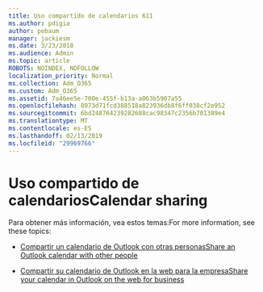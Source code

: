 ```yaml
---
title: Uso compartido de calendarios 611
ms.author: pdigia
author: pebaum
manager: jackiesm
ms.date: 3/23/2018
ms.audience: Admin
ms.topic: article
ROBOTS: NOINDEX, NOFOLLOW
localization_priority: Normal
ms.collection: Adm_O365
ms.custom: Adm_O365
ms.assetid: 7a46ee5e-700e-455f-b13a-a063b5907a55
ms.openlocfilehash: 8973d71fcd388518a823936db8f6ff038cf2e952
ms.sourcegitcommit: 6bd248764239282688cac98347c2356b701389e4
ms.translationtype: MT
ms.contentlocale: es-ES
ms.lasthandoff: 02/13/2019
ms.locfileid: "29969766"
---
```

# <a name="calendar-sharing"></a><span data-ttu-id="6f1be-102">Uso compartido de calendarios</span><span class="sxs-lookup"><span data-stu-id="6f1be-102">Calendar sharing</span></span>

<span data-ttu-id="6f1be-103">Para obtener más información, vea estos temas:</span><span class="sxs-lookup"><span data-stu-id="6f1be-103">For more information, see these topics:</span></span>
  
- [<span data-ttu-id="6f1be-104">Compartir un calendario de Outlook con otras personas</span><span class="sxs-lookup"><span data-stu-id="6f1be-104">Share an Outlook calendar with other people</span></span>](https://support.office.com/article/353ed2c1-3ec5-449d-8c73-6931a0adab88)
    
- [<span data-ttu-id="6f1be-105">Compartir su calendario de Outlook en la web para la empresa</span><span class="sxs-lookup"><span data-stu-id="6f1be-105">Share your calendar in Outlook on the web for business</span></span>](https://support.office.com/article/7ecef8ae-139c-40d9-bae2-a23977ee58d5)
    

